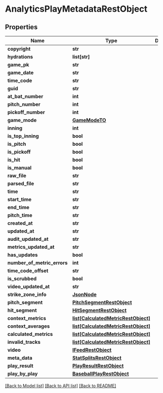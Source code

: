 # AnalyticsPlayMetadataRestObject

## Properties
Name | Type | Description | Notes
------------ | ------------- | ------------- | -------------
**copyright** | **str** |  | [optional] 
**hydrations** | **list[str]** |  | [optional] 
**game_pk** | **str** |  | [optional] 
**game_date** | **str** |  | [optional] 
**time_code** | **str** |  | [optional] 
**guid** | **str** |  | [optional] 
**at_bat_number** | **int** |  | [optional] 
**pitch_number** | **int** |  | [optional] 
**pickoff_number** | **int** |  | [optional] 
**game_mode** | [**GameModeTO**](GameModeTO.md) |  | [optional] 
**inning** | **int** |  | [optional] 
**is_top_inning** | **bool** |  | [optional] 
**is_pitch** | **bool** |  | [optional] 
**is_pickoff** | **bool** |  | [optional] 
**is_hit** | **bool** |  | [optional] 
**is_manual** | **bool** |  | [optional] 
**raw_file** | **str** |  | [optional] 
**parsed_file** | **str** |  | [optional] 
**time** | **str** |  | [optional] 
**start_time** | **str** |  | [optional] 
**end_time** | **str** |  | [optional] 
**pitch_time** | **str** |  | [optional] 
**created_at** | **str** |  | [optional] 
**updated_at** | **str** |  | [optional] 
**audit_updated_at** | **str** |  | [optional] 
**metrics_updated_at** | **str** |  | [optional] 
**has_updates** | **bool** |  | [optional] 
**number_of_metric_errors** | **int** |  | [optional] 
**time_code_offset** | **str** |  | [optional] 
**is_scrubbed** | **bool** |  | [optional] 
**video_updated_at** | **str** |  | [optional] 
**strike_zone_info** | [**JsonNode**](JsonNode.md) |  | [optional] 
**pitch_segment** | [**PitchSegmentRestObject**](PitchSegmentRestObject.md) |  | [optional] 
**hit_segment** | [**HitSegmentRestObject**](HitSegmentRestObject.md) |  | [optional] 
**context_metrics** | [**list[CalculatedMetricRestObject]**](CalculatedMetricRestObject.md) |  | [optional] 
**context_averages** | [**list[CalculatedMetricRestObject]**](CalculatedMetricRestObject.md) |  | [optional] 
**calculated_metrics** | [**list[CalculatedMetricRestObject]**](CalculatedMetricRestObject.md) |  | [optional] 
**invalid_tracks** | [**list[CalculatedMetricRestObject]**](CalculatedMetricRestObject.md) |  | [optional] 
**video** | [**IFeedRestObject**](IFeedRestObject.md) |  | [optional] 
**meta_data** | [**StatSplitsRestObject**](StatSplitsRestObject.md) |  | [optional] 
**play_result** | [**PlayResultRestObject**](PlayResultRestObject.md) |  | [optional] 
**play_by_play** | [**BaseballPlayRestObject**](BaseballPlayRestObject.md) |  | [optional] 

[[Back to Model list]](../README.md#documentation-for-models) [[Back to API list]](../README.md#documentation-for-api-endpoints) [[Back to README]](../README.md)

